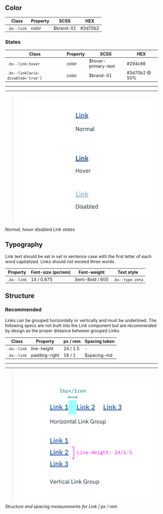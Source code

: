 ## Color

| Class     | Property | SCSS    | HEX           |
|-----------|----------|---------|---------------|
|`.bx--link`| color    |$brand-01| #3d70b2       |

### States

| Class                            | Property | SCSS                | HEX           |
|----------------------------------|----------|---------------------|---------------|
| `.bx--link:hover`                | color    | $hover-primary-text | #294c86       |
| `.bx--link[aria-disabled='true']`| color    | $brand-01           | #3d70b2 @ 50% |

---
***
> 
![Example of normal, hover, and disabled link states](images/link-style-1.png)

_Normal, hover disabled Link states_

## Typography

Link text should be set in set in sentence case with the first letter of each word capitalized. Links should not exceed three words.

| Property    | Font-size (px/rem) | Font-weight    | Text style       |
|-------------|--------------------|----------------|------------------|
| `.bx--link` | 14 / 0.875         | Semi-Bold / 600| `.bx--type-zeta` |

## Structure

### Recommended

Links can be grouped horizontally or vertically and must be underlined. The following specs are not built into the Link component but are recommended by design as the proper distance between grouped Links.

| Class     | Property      | px / rem  | Spacing token |
|-----------|---------------|-----------|---------------|
|`.bx--link`| line-height   | 24 / 1.5  | - |
|`.bx--link`| padding-right | 16 / 1    | $spacing-md   |

---
***
> 
![Link structure and spacing measurements ](images/link-style-2.png)

_Structure and spacing measurements for Link | px / rem_
